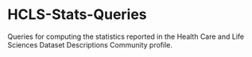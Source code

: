 # HCLS-Stats-Queries
 Queries for computing the statistics reported in the Health Care and Life Sciences Dataset Descriptions Community profile.
